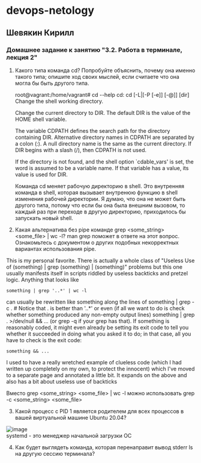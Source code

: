 # devops-netology  
## Шевякин Кирилл  

### Домашнее задание к занятию "3.2. Работа в терминале, лекция 2"  
  
1) Какого типа команда cd? Попробуйте объяснить, почему она именно такого типа; опишите ход своих мыслей, если считаете что она могла бы быть другого типа.  
  
    root@vagrant:/home/vagrant# cd --help
    cd: cd [-L|[-P [-e]] [-@]] [dir]
    Change the shell working directory.

    Change the current directory to DIR.  The default DIR is the value of the
    HOME shell variable.

    The variable CDPATH defines the search path for the directory containing
    DIR.  Alternative directory names in CDPATH are separated by a colon (:).
    A null directory name is the same as the current directory.  If DIR begins
    with a slash (/), then CDPATH is not used.

    If the directory is not found, and the shell option `cdable_vars' is set,
    the word is assumed to be  a variable name.  If that variable has a value,
    its value is used for DIR.
        
    Команда cd меняет рабочую директорию в shell. Это внутренняя команда в shell, которая вызывает внутренюю функцию в shell изменения рабочей директории. Я думаю, что она не может быть другого типа, потому что если бы она была внешним вызовом, то каждый раз при переходе в другую директорию, приходилось бы запускать новый shell.  

2) Какая альтернатива без pipe команде grep <some_string> <some_file> | wc -l? man grep поможет в ответе на этот вопрос. Ознакомьтесь с документом о других подобных некорректных вариантах использования pipe.  
  
  This is my personal favorite. There is actually a whole class of "Useless Use of (something) | grep (something) | (something)" problems but this one usually manifests itself   in scripts riddled by useless backticks and pretzel logic.
Anything that looks like

	something | grep '..*' | wc -l
can usually be rewritten like something along the lines of
	something | grep -c .   # Notice that . is better than '..*'
or even (if all we want to do is check whether something produced any non-empty output lines)
	something | grep . >/dev/null && ...
(or grep -q if your grep has that).
If something is reasonably coded, it might even already be setting its exit code to tell you whether it succeeded in doing what you asked it to do; in that case, all you have to check is the exit code:

	something && ...
I used to have a really wretched example of clueless code (which I had written up completely on my own, to protect the innocent) which I've moved to a separate page and annotated a little bit. It expands on the above and also has a bit about useless use of backticks  

Вместо grep <some_string> <some_file> | wc -l можно использовать grep -c <some_string> <some_file>  

3) Какой процесс с PID 1 является родителем для всех процессов в вашей виртуальной машине Ubuntu 20.04?  
  
  ![image](https://user-images.githubusercontent.com/93198418/149890591-0a3d8aab-2fb5-4435-997f-5ea29029a0db.png)  
  systemd - это менеджер начальной загрузки ОС  
  
4) Как будет выглядеть команда, которая перенаправит вывод stderr ls на другую сессию терминала?  

